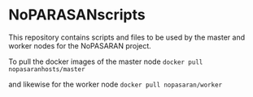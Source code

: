 # NoPARASANscripts

This repository contains scripts and files to be used by the master and worker nodes for the NoPASARAN project.

To pull the docker images of the master node
`docker pull nopasaranhosts/master`

and likewise for the worker node
`docker pull nopasaran/worker`
